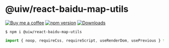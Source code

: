 @uiw/react-baidu-map-utils
===

[![Buy me a coffee](https://img.shields.io/badge/Buy%20me%20a%20coffee-048754?logo=buymeacoffee)](https://jaywcjlove.github.io/#/sponsor)
[![npm version](https://img.shields.io/npm/v/@uiw/react-baidu-map-utils.svg)](https://www.npmjs.com/package/@uiw/react-baidu-map-utils)
[![Downloads](https://img.shields.io/npm/dm/@uiw/react-baidu-map-utils.svg?style=flat)](https://www.npmjs.com/package/@uiw/react-baidu-map-utils)

```shell
$ npm i @uiw/react-baidu-map-utils
```

```jsx
import { noop, requireCss, requireScript, useRenderDom, usePrevious } from '@uiw/react-baidu-map-utils';
```
